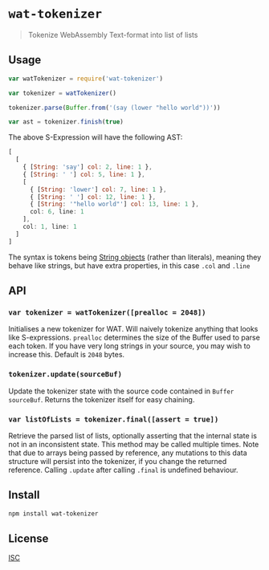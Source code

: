 # `wat-tokenizer`

> Tokenize WebAssembly Text-format into list of lists

## Usage

```js
var watTokenizer = require('wat-tokenizer')

var tokenizer = watTokenizer()

tokenizer.parse(Buffer.from('(say (lower "hello world"))'))

var ast = tokenizer.finish(true)
```

The above S-Expression will have the following AST:

```js
[
  [
    { [String: 'say'] col: 2, line: 1 },
    { [String: ' '] col: 5, line: 1 },
    [
      { [String: 'lower'] col: 7, line: 1 },
      { [String: ' '] col: 12, line: 1 },
      { [String: '"hello world"'] col: 13, line: 1 },
      col: 6, line: 1
    ],
    col: 1, line: 1
  ]
]
```

The syntax is tokens being [String objects](https://developer.mozilla.org/en-US/docs/Web/JavaScript/Reference/Global_Objects/String) (rather than literals),
meaning they behave like strings, but have extra properties, in this case `.col`
and `.line`

## API

### `var tokenizer = watTokenizer([prealloc = 2048])`

Initialises a new tokenizer for WAT. Will naively tokenize anything that looks
like S-expressions. `prealloc` determines the size of the Buffer used to parse
each token. If you have very long strings in your source, you may wish to
increase this. Default is `2048` bytes.

### `tokenizer.update(sourceBuf)`

Update the tokenizer state with the source code contained in `Buffer`
`sourceBuf`. Returns the tokenizer itself for easy chaining.

### `var listOfLists = tokenizer.final([assert = true])`

Retrieve the parsed list of lists, optionally asserting that the internal state
is not in an inconsistent state. This method may be called multiple times. Note
that due to arrays being passed by reference, any mutations to this data
structure will persist into the tokenizer, if you change the returned reference.
Calling `.update` after calling `.final` is undefined behaviour.

## Install

```sh
npm install wat-tokenizer
```

## License

[ISC](LICENSE)
